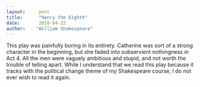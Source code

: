 ```yaml
---
layout:     post
title:      "Henry the Eighth"
date:       2018-04-22
author:    "William Shakespeare"
---
```


This play was painfully boring in its entirety. Catherine was sort of a strong character in the beginning, but she faded into subservient nothingness in Act 4. All the men were vaguely ambitious and stupid, and not worth the trouble of telling apart. While I understand that we read this play because it tracks with the political change theme of my Shakespeare course, I do not ever wish to read it again.